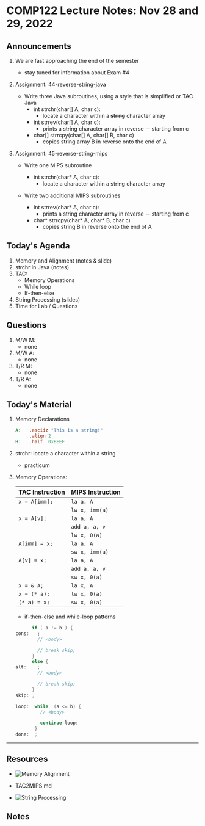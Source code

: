 # COMP122 Lecture Notes: Nov 28 and 29, 2022


## Announcements
   1. We are fast approaching the end of the semester
      - stay tuned for information about Exam #4

   1. Assignment: 44-reverse-string-java
      - Write three Java subroutines, using a style that is simplified or TAC Java
        * int strchr(char[] A, char c): 
          - locate a character within a ~~string~~ character array
        * int strrev(char[] A, char c): 
          - prints a ~~string~~ character array in reverse -- starting from c
        * char[] strrcpy(char[] A, char[] B, char c)
          - copies ~~string~~ array B in reverse onto the end of A

   1. Assignment: 45-reverse-string-mips
      - Write one MIPS subroutine
        * int strchr(char* A, char c): 
          - locate a character within a ~~string~~ character array

      - Write two additional MIPS subroutines
        * int strrev(char* A, char c): 
          - prints a string character array in reverse -- starting from c
        * char* strrcpy(char* A, char* B, char c)
          - copies string B in reverse onto the end of A



## Today's Agenda
   1. Memory and Alignment (notes & slide)
   1. strchr in Java (notes)
   1. TAC:
        - Memory Operations
        - While loop
        - If-then-else
   1. String Processing (slides)
   1. Time for Lab / Questions


  
## Questions
   1. M/W M: 
      - none
   1. M/W A:
      - none
   1. T/R M:
      - none
   1. T/R A:
      - none
      


## Today's Material
1. Memory Declarations

   ```mips
   A:   .asciiz "This is a string!"
        .align 2
   H:   .half  0xBEEF 
   ```

1. strchr: locate a character within a string
   - practicum   

1. Memory Operations:

   | TAC Instruction               | MIPS Instruction          |
   |-------------------------------|---------------------------|
   | `x = A[imm];`                 | `la a, A`                 |
   |                               | `lw x, imm(a)`            |
   | `x = A[v];`                   | `la a, A`                 |
   |                               | `add a, a, v`             |
   |                               | `lw x, 0(a)`              |
   | `A[imm] = x;`                 | `la a, A`                 |
   |                               | `sw x, imm(a)`            |
   | `A[v] = x;`                   | `la a, A`                 |
   |                               | `add a, a, v`             |
   |                               | `sw x, 0(a)`              |    
   | `x = & A;`                    | `la x, A`                 |
   | `x = (* a);`                  | `lw x, 0(a)`              |
   | `(* a) = x;`                  | `sw x, 0(a)`              |

   - if-then-else and while-loop patterns
                 
    ```java
          if ( a != b ) {           
    cons:   ;  
            // <body> 

            // break skip;              
          }                   
          else { 
    alt:    ;                                
            // <body>

            // break skip;              
          }                  
    skip: ; 
    ```                        

    ```java
    loop:  while  (a <= b) {
             // <body>

             continue loop;
           }
    done:  ;
    ```



---
## Resources
   * ![Memory Alignment](https://docs.google.com/spreadsheets/d/1iweUQVFsHa2tF6ETj5bGEEjKRG5sp9eGgeLJ2OEx3sU/edit#gid=0)
   
   * TAC2MIPS.md

   * ![String Processing](https://docs.google.com/presentation/d/1fg9BuWtyZ9PARK0gDE5ZcbjOiudRSrVP2s1iuSIDYXw/edit#slide=id.g199d0a137fe_0_29)
 

## Notes



